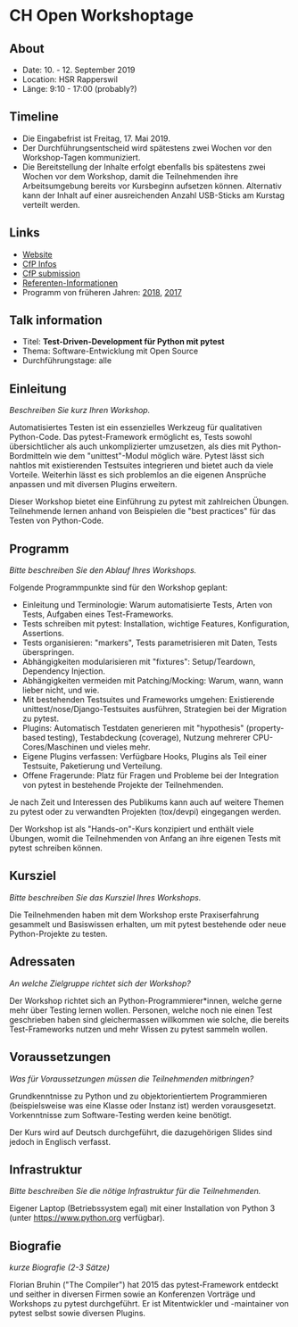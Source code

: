 # CH Open Workshoptage

## About

- Date: 10. - 12. September 2019
- Location: HSR Rapperswil
- Länge: 9:10 - 17:00 (probably?)

## Timeline

- Die Eingabefrist ist Freitag, 17. Mai 2019.
- Der Durchführungsentscheid wird spätestens zwei Wochen vor den Workshop-Tagen kommuniziert.
- Die Bereitstellung der Inhalte erfolgt ebenfalls bis spätestens zwei Wochen vor dem Workshop, damit die Teilnehmenden ihre Arbeitsumgebung bereits vor Kursbeginn aufsetzen können. Alternativ kann der Inhalt auf einer ausreichenden Anzahl USB-Sticks am Kurstag verteilt werden.

## Links

- [Website](https://workshoptage.ch/)
- [CfP Infos](https://workshoptage.ch/call-for-proposals-2019/)
- [CfP submission](https://workshoptage.ch/call-for-proposals-2019/workshop-erfassen/)
- [Referenten-Informationen](https://workshoptage.ch/referenten-informationen/)
- Programm von früheren Jahren: [2018](https://workshoptage.ch/programm-2018/), [2017](https://workshoptage.ch/archiv/programm-2017/)

## Talk information

- Titel: **Test-Driven-Development für Python mit pytest**
- Thema: Software-Entwicklung mit Open Source
- Durchführungstage: alle

## Einleitung

*Beschreiben Sie kurz Ihren Workshop.*

Automatisiertes Testen ist ein essenzielles Werkzeug für qualitativen Python-Code. Das pytest-Framework ermöglicht es, Tests sowohl übersichtlicher als auch unkomplizierter umzusetzen, als dies mit Python-Bordmitteln wie dem "unittest"-Modul möglich wäre. Pytest lässt sich nahtlos mit existierenden Testsuites integrieren und bietet auch da viele Vorteile. Weiterhin lässt es sich problemlos an die eigenen Ansprüche anpassen und mit diversen Plugins erweitern.

Dieser Workshop bietet eine Einführung zu pytest mit zahlreichen Übungen. Teilnehmende lernen anhand von Beispielen die "best practices" für das Testen von Python-Code.

## Programm

*Bitte beschreiben Sie den Ablauf Ihres Workshops.*

Folgende Programmpunkte sind für den Workshop geplant:

- Einleitung und Terminologie: Warum automatisierte Tests, Arten von Tests, Aufgaben eines Test-Frameworks.
- Tests schreiben mit pytest: Installation, wichtige Features, Konfiguration, Assertions.
- Tests organisieren: "markers", Tests parametrisieren mit Daten, Tests überspringen.
- Abhängigkeiten modularisieren mit "fixtures": Setup/Teardown, Dependency Injection.
- Abhängigkeiten vermeiden mit Patching/Mocking: Warum, wann, wann lieber nicht, und wie.
- Mit bestehenden Testsuites und Frameworks umgehen: Existierende unittest/nose/Django-Testsuites ausführen, Strategien bei der Migration zu pytest.
- Plugins: Automatisch Testdaten generieren mit "hypothesis" (property-based testing), Testabdeckung (coverage), Nutzung mehrerer CPU-Cores/Maschinen und vieles mehr.
- Eigene Plugins verfassen: Verfügbare Hooks, Plugins als Teil einer Testsuite, Paketierung und Verteilung.
- Offene Fragerunde: Platz für Fragen und Probleme bei der Integration von pytest in bestehende Projekte der Teilnehmenden.

Je nach Zeit und Interessen des Publikums kann auch auf weitere Themen zu pytest oder zu verwandten Projekten (tox/devpi) eingegangen werden.

Der Workshop ist als "Hands-on"-Kurs konzipiert und enthält viele Übungen, womit die Teilnehmenden von Anfang an ihre eigenen Tests mit pytest schreiben können.

## Kursziel

*Bitte beschreiben Sie das Kursziel Ihres Workshops.*

Die Teilnehmenden haben mit dem Workshop erste Praxiserfahrung gesammelt und Basiswissen erhalten, um mit pytest bestehende oder neue Python-Projekte zu testen.

## Adressaten

*An welche Zielgruppe richtet sich der Workshop?*

Der Workshop richtet sich an Python-Programmierer*innen, welche gerne mehr über Testing lernen wollen. Personen, welche noch nie einen Test geschrieben haben sind gleichermassen willkommen wie solche, die bereits Test-Frameworks nutzen und mehr Wissen zu pytest sammeln wollen.

## Voraussetzungen

*Was für Voraussetzungen müssen die Teilnehmenden mitbringen?*

Grundkenntnisse zu Python und zu objektorientiertem Programmieren (beispielsweise was eine Klasse oder Instanz ist) werden vorausgesetzt. Vorkenntnisse zum Software-Testing werden keine benötigt.

Der Kurs wird auf Deutsch durchgeführt, die dazugehörigen Slides sind jedoch in Englisch verfasst.

## Infrastruktur

*Bitte beschreiben Sie die nötige Infrastruktur für die Teilnehmenden.*

Eigener Laptop (Betriebssystem egal) mit einer Installation von Python 3 (unter https://www.python.org verfügbar). 

## Biografie

*kurze Biografie (2-3 Sätze)*

Florian Bruhin ("The Compiler") hat 2015 das pytest-Framework entdeckt und seither in diversen Firmen sowie an Konferenzen Vorträge und Workshops zu pytest durchgeführt. Er ist Mitentwickler und -maintainer von pytest selbst sowie diversen Plugins.
